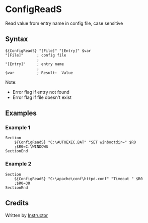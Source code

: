 # ConfigReadS

Read value from entry name in config file, case sensitive

## Syntax

	${ConfigReadS} "[File]" "[Entry]" $var
	"[File]"      ; config file
	              ;
	"[Entry]"     ; entry name
	              ;
	$var          ; Result:  Value

Note:

- Error flag if entry not found 
- Error flag if file doesn't exist

## Examples

### Example 1

	Section
		${ConfigReadS} "C:\AUTOEXEC.BAT" "SET winbootdir=" $R0
		;$R0=C:\WINDOWS
	SectionEnd

### Example 2

	Section
		${ConfigReadS} "C:\apache\conf\httpd.conf" "Timeout " $R0
		;$R0=30
	SectionEnd

## Credits

Written by [Instructor][1]

[1]: http://nsis.sourceforge.net/User:Instructor